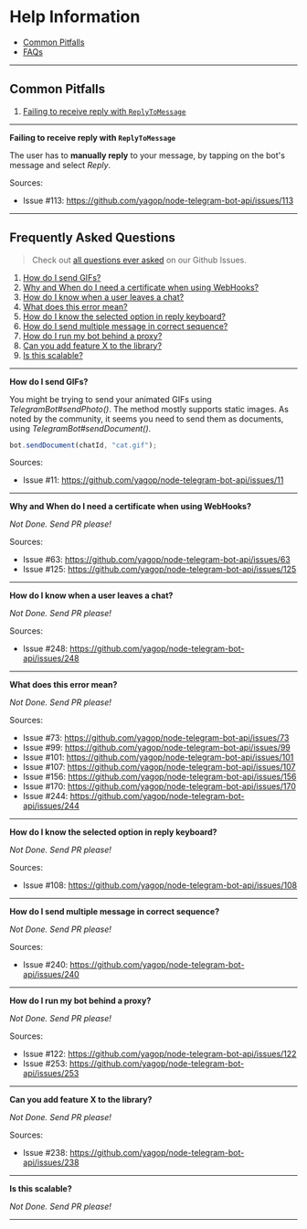 # Help Information

* [Common Pitfalls](#pitfalls)
* [FAQs](#faqs)


* * *


<a name="pitfalls"></a>
## Common Pitfalls

1. [Failing to receive reply with `ReplyToMessage`](#reply-to-message)


---


<a name="reply-to-message"></a>
**Failing to receive reply with `ReplyToMessage`**

The user has to **manually reply** to your message, by tapping on the
bot's message and select *Reply*.

Sources:

  * Issue #113: https://github.com/yagop/node-telegram-bot-api/issues/113


* * *


<a name="faqs"></a>
## Frequently Asked Questions

> Check out [all questions ever asked][questions] on our Github Issues.

[questions]:https://github.com/yagop/node-telegram-bot-api/issues?utf8=%E2%9C%93&q=is%3Aissue%20label%3Aquestion%20

1. [How do I send GIFs?](#gifs)
1. [Why and When do I need a certificate when using WebHooks?](#webhook-cert)
1. [How do I know when a user leaves a chat?](#leave-chat)
1. [What does this error mean?](#error-meanings)
1. [How do I know the selected option in reply keyboard?](#reply-keyboard)
1. [How do I send multiple message in correct sequence?](#ordered-sending)
1. [How do I run my bot behind a proxy?](#proxy)
1. [Can you add feature X to the library?](#new-feature)
1. [Is this scalable?](#scalable)


---

<a name="gifs"></a>
**How do I send GIFs?**

You might be trying to send your animated GIFs using *TelegramBot#sendPhoto()*.
The method mostly supports static images. As noted by the community,
it seems you need to send them as documents, using *TelegramBot#sendDocument()*.


```js
bot.sendDocument(chatId, "cat.gif");
```

Sources:

  * Issue #11: https://github.com/yagop/node-telegram-bot-api/issues/11


---


<a name="webhook-cert"></a>
**Why and When do I need a certificate when using WebHooks?**

*Not Done. Send PR please!*

Sources:

  * Issue #63: https://github.com/yagop/node-telegram-bot-api/issues/63
  * Issue #125: https://github.com/yagop/node-telegram-bot-api/issues/125


---

<a name="leave-chat"></a>
**How do I know when a user leaves a chat?**

*Not Done. Send PR please!*

Sources:

  * Issue #248: https://github.com/yagop/node-telegram-bot-api/issues/248


---


<a name="error-meanings"></a>
**What does this error mean?**

*Not Done. Send PR please!*

Sources:

  * Issue #73: https://github.com/yagop/node-telegram-bot-api/issues/73
  * Issue #99: https://github.com/yagop/node-telegram-bot-api/issues/99
  * Issue #101: https://github.com/yagop/node-telegram-bot-api/issues/101
  * Issue #107: https://github.com/yagop/node-telegram-bot-api/issues/107
  * Issue #156: https://github.com/yagop/node-telegram-bot-api/issues/156
  * Issue #170: https://github.com/yagop/node-telegram-bot-api/issues/170
  * Issue #244: https://github.com/yagop/node-telegram-bot-api/issues/244


---


<a name="reply-keyboard"></a>
**How do I know the selected option in reply keyboard?**

*Not Done. Send PR please!*

Sources:

  * Issue #108: https://github.com/yagop/node-telegram-bot-api/issues/108


---


<a name="ordered-sending"></a>
**How do I send multiple message in correct sequence?**

*Not Done. Send PR please!*

Sources:

  * Issue #240: https://github.com/yagop/node-telegram-bot-api/issues/240


---


<a name="proxy"></a>
**How do I run my bot behind a proxy?**

*Not Done. Send PR please!*

Sources:

  * Issue #122: https://github.com/yagop/node-telegram-bot-api/issues/122
  * Issue #253: https://github.com/yagop/node-telegram-bot-api/issues/253


---


<a name="new-feature"></a>
**Can you add feature X to the library?**

*Not Done. Send PR please!*

Sources:

  * Issue #238: https://github.com/yagop/node-telegram-bot-api/issues/238


---

<a name="scalable"></a>
**Is this scalable?**

*Not Done. Send PR please!*

---
